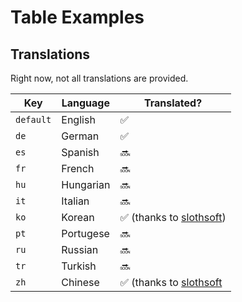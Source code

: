 # Table Examples

## Translations

Right now, not all translations are provided. 

| Key       | Language  | Translated?                                             |
|-----------|-----------|---------------------------------------------------------|
| `default` | English   | ✅                                                       |
| `de`      | German    | ✅                                                       |
| `es`      | Spanish   | 🔜                                                      |
| `fr`      | French    | 🔜                                                      |
| `hu`      | Hungarian | 🔜                                                      |
| `it`      | Italian   | 🔜                                                      |
| `ko`      | Korean    | ✅ (thanks to [slothsoft](https://github.com/slothsoft)) |
| `pt`      | Portugese | 🔜                                                      |
| `ru`      | Russian   | 🔜                                                      |
| `tr`      | Turkish   | 🔜                                                      |
| `zh`      | Chinese   | ✅ (thanks to [slothsoft](https://github.com/slothsoft)  |
